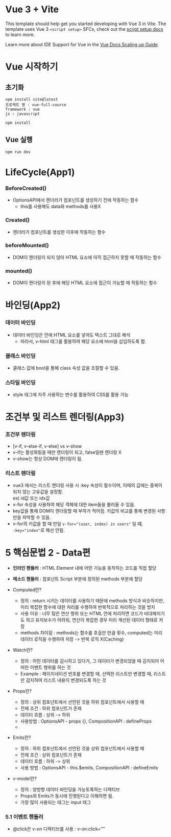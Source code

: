 # Vue 3 + Vite

This template should help get you started developing with Vue 3 in Vite. The template uses Vue 3 `<script setup>` SFCs, check out the [script setup docs](https://v3.vuejs.org/api/sfc-script-setup.html#sfc-script-setup) to learn more.

Learn more about IDE Support for Vue in the [Vue Docs Scaling up Guide](https://vuejs.org/guide/scaling-up/tooling.html#ide-support).

# Vue 시작하기
## 초기화
```
npm install vite@latest
프로젝트 명 : vue-full-cource
framework : vue
js : javascript
```

```
npm install
```

## Vue 실행
```
npm run dev
```

# LifeCycle(App1)
### BeforeCreated()
- OptionsAPI에서 렌더러가 컴포넌트를 생성하기 전에 작동하는 함수
  - this를 사용해도 data와 methods를 사용X

### Created()
- 렌더러가 컴포넌트를 생성한 이후에 작동하는 함수

### beforeMounted() 
- DOM이 렌더링이 되지 않아 HTML 요소에 아직 접근하지 못할 때 작동하는 함수

### mounted()
- DOM이 렌더링이 된 후에 해당 HTML 요소에 접근이 가능할 때 작동하는 함수

# 바인딩(App2)
### 데이터 바인딩
- 데이터 바인딩은 안에 HTML 요소를 넣어도 텍스트 그대로 해석
  - 따라서, v-html 태그를 활용하여 해당 요소에 html을 삽입하도록 함.

### 클래스 바인딩
- 클래스 값에 bool을 통해 class 속성 값을 조절할 수 있음.

### 스타일 바인딩
- style 태그에 자주 사용하는 변수를 활용하여 CSS를 활용 가능

# 조건부 및 리스트 렌더링(App3)
### 조건부 렌더링
- [v-if, v-else-if, v-else] vs v-show
- v-if는 활성화됬을 때만 렌더링이 되고, false일땐 렌더링 X
- v-show는 항상 DOM에 렌더링이 됨.

### 리스트 렌더링
- vue3 에서는 리스트 렌더링 사용 시 :key 속성이 필수이며, 이때의 값에는 중복이 되지 않는 고유값을 설정함.  
ex) id값 또는 idx값 
- v-for 속성을 사용하여 해당 객체에 대한 item들을 불러올 수 있음.
- key값을 통해 DOM이 렌더링할 때 부하가 적어짐. 키값의 비교를 통해 변경된 사항만을 파악할 수 있음.
- v-for의 키값을 할 때 만일 `v-for="(user, index) in users"` 일 떄, `:key="index"`로 해선 안됨.

# 5 핵심문법 2 - Data편
- **인라인 핸들러** : HTML Element 내에 어떤 기능을 동작하는 코드를 직접 할당

- **메소드 핸들러** : 컴포넌트 Script 부분에 정의된 methods 부분에 할당

- Computed란?
  - 정의 : return 시키는 데이터를 사용하기 때문에 methods 방식과 비슷하지만, 미리 복잡한 함수에 대한 처리를 수행하여 반복적으로 처리하는 것을 방지
  - 사용 이유 : 너무 많은 연산 행위 또는 HTML 안에 처리하면 코드가 비대해지기도 하고 유지보수가 어려워, 연산이 복잡한 경우 미리 계산된 데이터 형태로 저장
  - methods 차이점 : methods는 함수를 호출만 만큼 횟수, computed는 미리 데이터 로직을 수행하여 저장 -> 반복 로직 X(Caching)
- Watch란?
  - 정의 : 어떤 데이터를 감시하고 있다가, 그 데이터가 변경되었을 때 감지되어 어떠한 이벤트 행위를 하는 것
  - Example : 페이지네이션 번호를 변경할 때, 선택한 리스트만 변경할 때, 리스트만 감지하여 리스트 내용이 변경되도록 하는 것

- Props란?
  - 정의 : 상위 컴포넌트에서 선언된 것을 하위 컴포넌트에서 사용할 때
  - 전체 조건 : 하위 컴포넌트가 존재
  - 데이터 흐름 : 상위 -> 하위
  - 사용방법 : OptionsAPI - props {}, CompositionAPI : defineProps
  - 

- Emits란?
  - 정의 : 하위 컴포넌트에서 선언된 것을 상위 컴포넌트에서 사용할 때
  - 전체 조건 : 상위 컴포넌트가 존재
  - 데이터 흐름 : 하위 -> 상위
  - 사용 방법 : OptionsAPI - this.$emits, CompositionAPI : defineEmits

- v-model란?
  - 정의 : 양방향 데이터 바인딩을 가능토록하는 디렉티브
  - Props와 Emits가 동시에 진행된다고 이해하면 됨.
  - 가장 많이 사용되는 태그는 input 태그

### 5.1 이벤트 핸들러
- @click은 v-on 디렉티브를 사용 : v-on:click=""
